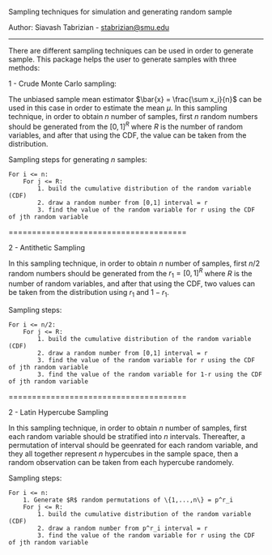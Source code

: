 
Sampling techniques for simulation and generating random sample

Author: Siavash Tabrizian - stabrizian@smu.edu

---------
There are different sampling techniques can be used in order to generate sample. This package helps 
the user to generate samples with three methods:

1 - Crude Monte Carlo sampling:

The unbiased sample mean estimator $\bar{x} = \frac{\sum x_i}{n}$ can be used in this case in order to estimate the mean $\mu$.
In this sampling technique, in order to obtain $n$ number of samples, first $n$ random numbers should be generated from the $\big[0,1\big]^R$ where $R$ is the number of random variables, and after that  using the CDF, the value can be taken from the distribution. 

Sampling steps for generating $n$ samples:

~~~
For i <= n:
    For j <= R: 
		1. build the cumulative distribution of the random variable (CDF)
		2. draw a random number from [0,1] interval = r
		3. find the value of the random variable for r using the CDF of jth random variable
~~~

======================================

2 - Antithetic Sampling 

In this sampling technique, in order to obtain $n$ number of samples, first $n/2$ random numbers should be generated from the $r_1 = \big[0,1\big]^R$ where $R$ is the number of random variables, and after that  using the CDF, two values can be taken from the distribution using $r_1$ and $1-r_1$. 


Sampling steps:

~~~
For i <= n/2:
    For j <= R: 
		1. build the cumulative distribution of the random variable (CDF)
		2. draw a random number from [0,1] interval = r
		3. find the value of the random variable for r using the CDF of jth random variable
		3. find the value of the random variable for 1-r using the CDF of jth random variable
~~~

======================================

2 - Latin Hypercube Sampling 

In this sampling technique, in order to obtain $n$ number of samples, first each random variable should be stratified into $n$ intervals. Thereafter, a permutation of interval should be geenrated for each random variable, and they all together represent $n$ hypercubes in the sample space, then a random observation can be taken from each hypercube randomely.


Sampling steps:

~~~
For i <= n:
    1. Generate $R$ random permutations of \{1,...,n\} = p^r_i
    For j <= R: 
		1. build the cumulative distribution of the random variable (CDF)
		2. draw a random number from p^r_i interval = r
		3. find the value of the random variable for r using the CDF of jth random variable
~~~



